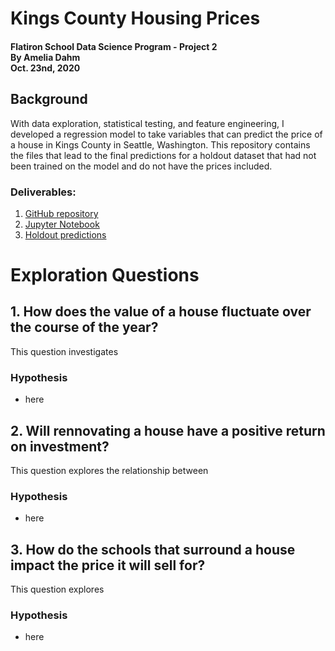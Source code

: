 # Kings County Housing Prices
#### Flatiron School Data Science Program - Project 2<br>By Amelia Dahm<br>Oct. 23nd, 2020

## Background

With data exploration, statistical testing, and feature engineering, I developed a regression model to take variables that can predict the price of a house in Kings County in Seattle, Washington. This repository contains the files that lead to the final predictions for a holdout dataset that had not been trained on the model and do not have the prices included. 




### Deliverables:
1. [GitHub repository](https://github.com/ameliadahm20/housing-pricing)
2. [Jupyter Notebook](KingsCountyHousingPrices.ipynb)
3. [Holdout predictions](housing_preds_amelia_dahm.csv)

# Exploration Questions

## 1. How does the value of a house fluctuate over the course of the year?
This question investigates 

 
### Hypothesis
- here


## 2. Will rennovating a house have a positive return on investment?
This question explores the relationship between

### Hypothesis
- here

## 3. How do the schools that surround a house impact the price it will sell for?
This question explores 

### Hypothesis
- here
